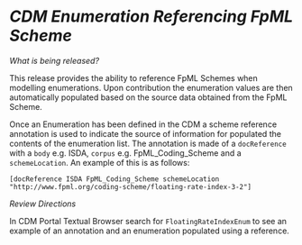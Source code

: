 # *CDM Enumeration Referencing FpML Scheme*

_What is being released?_

This release provides the ability to reference FpML Schemes when modelling enumerations. Upon contribution the enumeration values are then automatically populated based on the source data obtained from the FpML Scheme.

Once an Enumeration has been defined in the CDM a scheme reference annotation is used to indicate the source of information for populated the contents of the enumeration list.  The annotation is made of a `docReference` with a `body` e.g. ISDA, `corpus` e.g. FpML_Coding_Scheme and a `schemeLocation`. An example of this is as follows:
```
[docReference ISDA FpML_Coding_Scheme schemeLocation "http://www.fpml.org/coding-scheme/floating-rate-index-3-2"]
```

_Review Directions_

In CDM Portal Textual Browser search for `FloatingRateIndexEnum` to see an example of an annotation and an enumeration populated using a reference.
